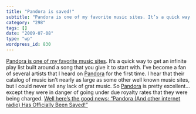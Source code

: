 ```yaml
---
title: "Pandora is saved!"
subtitle: "Pandora is one of my favorite music sites. It’s a quick way to ..."
category: "298"
tags: []
date: "2009-07-08"
type: "wp"
wordpress_id: 830
---
```

[Pandora is one of my favorite music sites](/2009/02/01/subscribe-to-pandora/). It’s a quick way to get an infinite play list built around a song that you give it to start with. I’ve become a fan of several artists that I heard on [Pandora](http://www.pandora.com/) for the first time. I hear that their catalog of music isn’t nearly as large as some other well known music sites, but I could never tell any lack of grat music. So [Pandora](http://www.pandora.com/) is pretty excellent… except they were in danger of going under due royalty rates that they were being charged.
[Well here’s the good news: “Pandora (And other internet radio) Has Officially Been Saved!”](http://www.techcrunch.com/2009/07/07/pandora-and-other-internet-radio-has-officially-been-saved/)